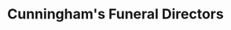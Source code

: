 ---
title: "Cunningham's Funeral Directors"
url: /dunboyne/cunninghams-funeral-directors/
shop: Bestattungen
---